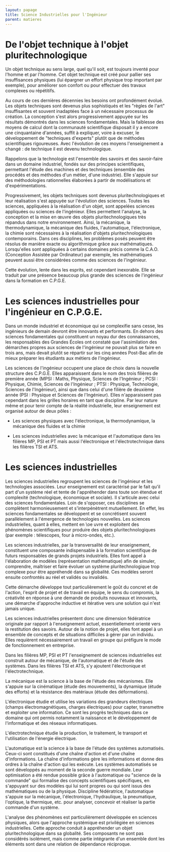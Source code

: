 ```yaml
---
layout: papage
title: Science Industrielles pour l'Ingénieur
parent: matieres
---
```


# De l'objet technique à l'objet pluritechnologique

Un objet technique au sens large, quel qu'il soit, est toujours inventé pour l'homme et par l'homme. Cet objet technique est créé pour pallier ses insuffisances physiques (lui épargner un effort physique trop important par exemple), pour améliorer son confort ou pour effectuer des travaux complexes ou répétitifs.

Au cours de ces dernières décennies les besoins ont profondément évolué. Les objets techniques sont devenus plus sophistiqués et les "règles de l'art" insuffisantes et souvent inadaptées face à un nécessaire processus de création. La conception s'est alors progressivement appuyée sur les résultats démontrés dans les sciences fondamentales. Mais la faiblesse des moyens de calcul dont la communauté scientifique disposait il y a encore une cinquantaine d'années, suffit à expliquer, voire à excuser, le développement de "techniques d'experts" plutôt que de méthodes scientifiques rigoureuses. Avec l'évolution de ces moyens l'enseignement a changé&nbsp;: de technique il est devenu technologique.

Rappelons que la technologie est l'ensemble des savoirs et des savoir-faire dans un domaine industriel, fondés sur des principes scientifiques, permettant l'étude des machines et des techniques (ensemble des procédés et des méthodes d'un métier, d'une industrie). Elle s'appuie sur des méthodologies rationnelles élaborées à partir de modélisations et d'expérimentations. 

Progressivement, les objets techniques sont devenus pluritechnologiques et leur réalisation s'est appuyée sur l'évolution des sciences. Toutes les sciences, appliquées à la réalisation d'un objet, sont appelées sciences appliquées ou sciences de l'ingénieur. Elles permettent l'analyse, la conception et la mise en œuvre des objets pluritechnologiques très répandus dans notre environnement. Ainsi, la mécanique, la thermodynamique, la mécanique des fluides, l'automatique, l'électronique, la chimie sont nécessaires à la réalisation d'objets pluritechnologiques contemporains. Dans ces disciplines, les problèmes posés peuvent être résolus de manière exacte ou algorithmique grâce aux mathématiques. Lorsqu'elles sont appliquées à certains domaines précis comme la C.A.O. (Conception Assistée par Ordinateur) par exemple, les mathématiques peuvent aussi être considérées comme des sciences de l'ingénieur.

Cette évolution, lente dans les esprits, est cependant inexorable. Elle se traduit par une présence beaucoup plus grande des sciences de l'ingénieur dans la formation en C.P.G.E.

# Les sciences industrielles pour l'ingénieur en C.P.G.E.

Dans un monde industriel et économique qui se complexifie sans cesse, les ingénieurs de demain devront être innovants et performants. En dehors des sciences fondamentales qui constituent un noyau dur des connaissances, les responsables des Grandes Écoles ont constaté que l'assimilation des démarches propres aux sciences de l'ingénieur ne pouvait plus se faire en trois ans, mais devait plutôt se répartir sur les cinq années Post-Bac afin de mieux préparer les étudiants aux métiers de l'ingénieur.

Les sciences de l'ingénieur occupent une place de choix dans la nouvelle structure des C.P.G.E. Elles apparaissent dans le nom des trois filières de première année (MPSI&nbsp;: Maths, Physique, Sciences de l'Ingénieur ; PCSI&nbsp;: Physique, Chimie, Sciences de l'Ingénieur ; PTSI&nbsp;: Physique, Technologie, Sciences de l'Ingénieur), ainsi que dans celui d'une filière de deuxième année (PSI&nbsp;: Physique et Sciences de l'Ingénieur). Elles n'apparaissent pas cependant dans les grilles horaires en tant que discipline. Par leur nature même et pour tenir compte de la réalité industrielle, leur enseignement est organisé autour de deux pôles&nbsp;:

* Les sciences physiques avec l'électronique, la thermodynamique, la mécanique des fluides et la chimie&nbsp;

* Les sciences industrielles avec la mécanique et l'automatique dans les filières MP, PSI et PT mais aussi l'électronique et l'électrotechnique dans les filières TSI et ATS. 

# Les sciences industrielles

Les sciences industrielles regroupent les sciences de l'ingénieur et les technologies associées. Leur enseignement est caractérisé par le fait qu'il part d'un système réel et tente de l'appréhender dans toute son étendue et complexité (technologique, économique et sociale). Il s'articule avec celui des sciences fondamentales. Loin de s'opposer, ces disciplines se complètent harmonieusement et s'interpénètrent mutuellement. En effet, les sciences fondamentales se développent et se concrétisent souvent parallèlement à l'émergence de technologies nouvelles. Les sciences industrielles, quant à elles, mettent en \oe uvre et exploitent des phénomènes scientifiques pour produire des objets pluritechnologiques (par exemple&nbsp;: télescopes, four à micro-ondes, etc.).

Les sciences industrielles, par la transversalité de leur enseignement, constituent une composante indispensable à la formation scientifique de futurs responsables de grands projets industriels. Elles font appel à l'élaboration de modèles (représentation mathématique) afin de simuler, comprendre, maîtriser et faire évoluer un système pluritechnologique trop complexe pour être appréhendé dans sa globalité. Ces modèles seront ensuite confrontés au réel et validés ou invalidés.

Cette démarche développe tout particulièrement le goût du concret et de l'action, l'esprit de projet et de travail en équipe, le sens du compromis, la créativité en réponse à une demande de produits nouveaux et innovants, une démarche d'approche inductive et itérative vers une solution qui n'est jamais unique.

Les sciences industrielles présentent donc une dimension fédératrice originale par rapport à l'enseignement actuel, essentiellement orienté vers la restitution des savoirs. Autour de la notion de projet, elles font appel à un ensemble de concepts et de situations difficiles à gérer par un individu. Elles requièrent nécessairement un travail en groupe qui préfigure le mode de fonctionnement en entreprise.

Dans les filières MP, PSI et PT l'enseignement de sciences industrielles est construit autour de mécanique, de l'automatique et de l'étude des systèmes. Dans les filières TSI et ATS, s'y ajoutent l'électronique et l'électrotechnique.

La mécanique est la science à la base de l'étude des mécanismes. Elle s'appuie sur la cinématique (étude des mouvements), la dynamique (étude des efforts) et la résistance des matériaux (étude des déformations).

L'électronique étudie et utilise les variations des grandeurs électriques (champs électromagnétiques, charges électriques) pour capter, transmettre et exploiter une information. Ce sont les progrès techniques dans ce domaine qui ont permis notamment la naissance et le développement de l'informatique et des réseaux informatiques. 

L'électrotechnique étudie la production, le traitement, le transport et l'utilisation de l'énergie électrique.

L'automatique est la science à la base de l'étude des systèmes automatisés. Ceux-ci sont constitués d'une chaîne d'action et d'une chaîne d'informations. La chaîne d'informations gère les informations et donne des ordres à la chaîne d'action qui les exécute. Les systèmes automatisés se sont développés au moment de la seconde guerre mondiale. Leur optimisation a été rendue possible grâce à l'automatique ou "science de la commande" qui formalise des concepts scientifiques spécifiques, en s'appuyant sur des modèles qui lui sont propres ou qui sont issus des mathématiques ou de la physique. Discipline fédératrice, l'automatique s'appuie sur la mécanique, l'électronique, l'hydraulique, la pneumatique, l'optique, la thermique, etc. pour analyser, concevoir et réaliser la partie commande d'un système.

L'analyse des phénomènes est particulièrement développée en sciences physiques, alors que l'approche systémique est privilégiée en sciences industrielles. Cette approche conduit à appréhender un objet pluritechnologique dans sa globalité. Ses composants ne sont pas considérés isolément, mais comme partie intégrante d'un ensemble dont les éléments sont dans une relation de dépendance réciproque.

